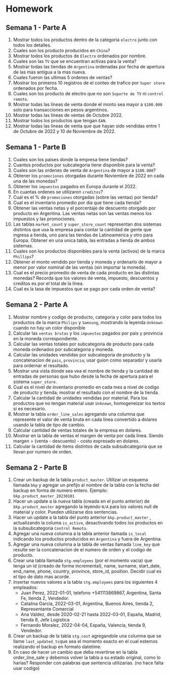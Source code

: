 # Homework

## Semana 1 - Parte A

1. Mostrar todos los productos dentro de la categoria `electro` junto con todos los detalles.
2. Cuales son los producto producidos en `China`?
3. Mostrar todos los productos de `Electro` ordenados por nombre.
4. Cuales son las `TV` que se encuentran activas para la venta?
5. Mostrar todas las tiendas de `Argentina` ordenadas por fecha de apertura de las mas antigua a la mas nueva.
6. Cuales fueron las ultimas 5 ordenes de ventas?
7. Mostrar los primeros 10 registros de el conteo de trafico por `Super store` ordenados por fecha.
8. Cuales son los producto de electro que no son `Soporte de TV` ni `control remoto`.
9. Mostrar todas las lineas de venta donde el monto sea mayor a `$100.000` solo para transacciones en pesos argentinos.
10. Mostrar todas las lineas de ventas de Octubre 2022.
11. Mostrar todos los productos que tengan `EAN`.
12. Mostrar todas las lineas de venta que que hayan sido vendidas entre 1 de Octubre de 2022 y 10 de Noviembre de 2022.


## Semana 1 - Parte B

1. Cuales son los paises donde la empresa tiene tiendas?
2. Cuantos productos por subcategoria tiene disponible para la venta?
3. Cuales son las ordenes de venta de `Argentina` de mayor a `$100.000`?
4. Obtener los `promociones` otorgadas durante Noviembre de 2022 en cada una de las monedas?
5. Obtener los `impuestos` pagados en Europa durante el 2022.
6. En cuantas ordenes se utilizaron `creditos`?
7. Cual es el % de `promociones` otorgadas (sobre las ventas) por tienda?
8. Cual es el inventario promedio por dia que tiene cada tienda?
9. Obtener las ventas netas y el porcentaje de descuento otorgado por producto en Argentina. Las ventas netas son las ventas menos los impuestos y las promociones.
10. Las tablas `market_count` y `super_store_count` representan dos sistemas distintos que usa la empresa para contar la cantidad de gente que ingresa a tienda, uno para las tiendas de Latinoamerica y otro para Europa. Obtener en una unica tabla, las entradas a tienda de ambos sistemas.
11. Cuales son los productos disponibles para la venta (activos) de la marca `Phillips`?
12. Obtener el monto vendido por tienda y moneda y ordenarlo de mayor a menor por valor nominal de las ventas (sin importar la moneda).
13. Cual es el precio promedio de venta de cada producto en las distintas monedas? Recorda que los valores de venta, impuesto, descuentos y creditos es por el total de la linea.
14. Cual es la tasa de impuestos que se pago por cada orden de venta?


## Semana 2 - Parte A

1. Mostrar nombre y codigo de producto, categoria y color para todos los productos de la marca `Philips` y `Samsung`, mostrando la leyenda `Unknown` cuando no hay un color disponible
2. Calcular las `ventas brutas` y los `impuestos` pagados por pais y provincia en la moneda correspondiente.
3. Calcular las ventas totales por subcategoria de producto para cada moneda ordenados por subcategoria y moneda.
4. Calcular las unidades vendidas por subcategoria de producto y la concatenacion de `pais`, `provincia`; usar guion como separador y usarla para ordernar el resultado.
5. Mostrar una vista donde sea vea el nombre de tienda y la cantidad de entradas de personas que hubo desde la fecha de apertura para el sistema `super_store`.
6. Cual es el nivel de inventario promedio en cada mes a nivel de codigo de producto y tienda; mostrar el resultado con el nombre de la tienda.
7. Calcular la cantidad de unidades vendidas por material. Para los productos que no tengan material usar `Unknown`, homogeneizar los textos si es necesario.
8. Mostrar la tabla `order_line_sales` agregando una columna que represente el valor de venta bruta en cada linea convertido a dolares usando la tabla de tipo de cambio.
9. Calcular cantidad de ventas totales de la empresa en dolares.
10. Mostrar en la tabla de ventas el margen de venta por cada linea. Siendo margen = (venta - descuento) - costo expresado en dolares.
11. Calcular la cantidad de items distintos de cada subsubcategoria que se llevan por numero de orden.



## Semana 2 - Parte B

1. Crear un backup de la tabla `product_master`. Utilizar un esquema llamada `bkp` y agregar un prefijo al nombre de la tabla con la fecha del backup en forma de numero entero. Ejemplo: `bkp.product_master_20230101`
2. Hacer un update a la nueva tabla (creada en el punto anterior) de `bkp.product_master` agregando la leyendo `N/A` para los valores null de material y color. Pueden utilizarse dos sentencias.
3. Hacer un update a la tabla del punto anterior `bkp.product_master` , actualizando la columa `is_active`, desactivando todos los productos en la subsubcategoria `Control Remoto`.
4. Agregar una nueva columna a la tabla anterior llamada `is_local` indicando los productos producidos en `Argentina` y fuera de Argentina.
5. Agregar una nueva columna a la tabla de ventas llamada `line_key` que resulte ser la concatenacion de el numero de orden y el codigo de producto.
6. Crear una tabla llamada `stg.employees` (por el momento vacia) que tenga un id (creado de forma incremental), name, surname, start_date, end_name, phone, country, province, store_id, position. Decidir cual es el tipo de dato mas acorde.
7. Insertar nuevos valores a la tabla `stg.employees` para los siguientes 4 empleados:
    - Juan Perez, 2022-01-01, telefono +541113869867, Argentina, Santa Fe, tienda 2, Vendedor.
    - Catalina Garcia, 2022-03-01, Argentina, Buenos Aires, tienda 2, Representante Comercial
    - Ana Valdez, desde 2020-02-21 hasta 2022-03-01, España, Madrid, tienda 8, Jefe Logistica
    - Fernando Moralez, 2022-04-04, España, Valencia, tienda 9, Vendedor.
8. Crear un backup de la tabla `stg.cost` agregandole una columna que se llame `last_updated_ts`que sea el momento exacto en el cual estemos realizando el backup en formato datetime.
9. En caso de hacer un cambio que deba revertirse en la tabla order_line_sale y debemos volver la tabla a su estado original, como lo harias? Responder con palabras que sentencia utilizarias. (no hace falta usar codigo)
